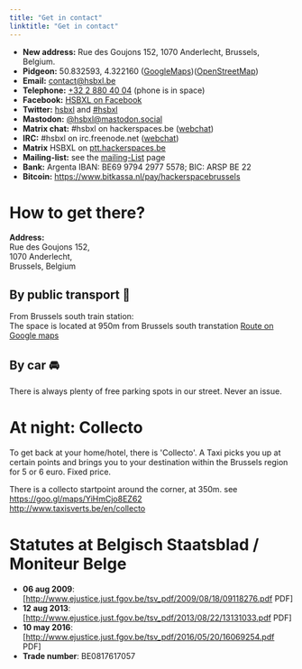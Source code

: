 ```yaml
---
title: "Get in contact"
linktitle: "Get in contact"
---
```



- **New address:** Rue des Goujons 152, 1070 Anderlecht, Brussels, Belgium.
- **Pidgeon:** 50.832593, 4.322160
    ([GoogleMaps](https://goo.gl/maps/NwCELYFNmXp))([OpenStreetMap](https://osm.org/go/0EoSTZ3_O))
- **Email:** [contact@hsbxl.be](mailto:contact@hsbxl.be)
- **Telephone:** [+32 2 880 40 04](tel:003228804004) (phone is in space)
- **Facebook:** [HSBXL on Facebook](https://www.facebook.com/groups/hsbxl/)
- **Twitter:** [hsbxl](http://twitter.com/hsbxl) and [\#hsbxl](https://twitter.com/search?q=%23hsbxl)
- **Mastodon:** [@hsbxl@mastodon.social](https://mastodon.social/@hsbxl)
- **Matrix chat:** \#hsbxl on hackerspaces.be ([webchat](https://ptt.hackerspaces.be/#/room/#hsbxl:hackerspaces.be))
- **IRC:** \#hsbxl on irc.freenode.net ([webchat](https://ptt.hackerspaces.be/#/room/#hsbxl:hackerspaces.be))
- **Matrix** HSBXL on [ptt.hackerspaces.be](https://ptt.hackerspaces.be/#/room/#hsbxl:hackerspaces.be)
- **Mailing-list:** see the [ mailing-List](mailing-list "wikilink") page
- **Bank:** Argenta IBAN: BE69 9794 2977 5578; BIC: ARSP BE 22
- **Bitcoin:** <https://www.bitkassa.nl/pay/hackerspacebrussels>

# How to get there?

**Address:**  
Rue des Goujons 152,  
1070 Anderlecht,  
Brussels, Belgium

## By public transport 🚆

From Brussels south train station:  
The space is located at 950m from Brussels south transtation [Route on Google maps](https://goo.gl/maps/MzAzVSRpjB72)

## By car 🚘

There is always plenty of free parking spots in our street. Never an issue.

# At night: Collecto 
To get back at your home/hotel, there is 'Collecto'. A Taxi picks you up at certain points and brings you to your destination within the Brussels region for 5 or 6 euro. Fixed price.

There is a collecto startpoint around the corner, at 350m. see https://goo.gl/maps/YiHmCjo8EZ62  
http://www.taxisverts.be/en/collecto
 

# Statutes at Belgisch Staatsblad / Moniteur Belge
- **06 aug 2009**: [http://www.ejustice.just.fgov.be/tsv_pdf/2009/08/18/09118276.pdf PDF]
- **12 aug 2013**: [http://www.ejustice.just.fgov.be/tsv_pdf/2013/08/22/13131033.pdf PDF]
- **10 may 2016**: [http://www.ejustice.just.fgov.be/tsv_pdf/2016/05/20/16069254.pdf PDF]
- **Trade number**: BE0817617057
